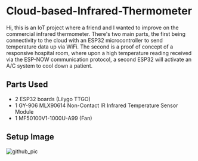 # Cloud-based-Infrared-Thermometer

Hi, this is an IoT project where a friend and I wanted to improve on the commercial infrared thermometer. There's two main parts, the first being connectivity to the cloud with an ESP32 microcontroller to send temperature data up via WiFi. The second is a proof of concept of a responsive hospital room, where upon a high temperature reading received via the ESP-NOW communication protocol, a second ESP32 will activate an A/C system to cool down a patient.

## Parts Used
- 2 ESP32 boards (Lilygo TTGO)
- 1 GY-906 MLX90614 Non-Contact IR Infrared Temperature Sensor Module
- 1 MF50100V1-1000U-A99 (Fan)

## Setup Image
![github_pic](https://github.com/user-attachments/assets/84910e85-ef39-4a21-8774-44d712213e06)
